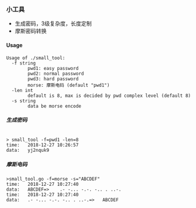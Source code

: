 ### 小工具
* 生成密码，3级复杂度，长度定制
* 摩斯密码转换

#### Usage
```
Usage of ./small_tool:
  -f string
    	pwd1: easy password
    	pwd2: normal password
    	pwd3: hard password
    	morse: 摩斯电码 (default "pwd1")
  -len int
    	default is 8, max is decided by pwd complex level (default 8)
  -s string
    	data be morse encode
```
##### 生成密码
```

> small_tool -f=pwd1 -len=8
time:	2018-12-27 10:26:57
data:	yj2nquk9
```

##### 摩斯电码
```
>small_tool.go -f=morse -s="ABCDEF"
time:	2018-12-27 10:27:40
data:	ABCDEF=>	.- -... -.-. -.. . ..-.
time:	2018-12-27 10:27:40
data:	.- -... -.-. -.. . ..-.=>	ABCDEF
```